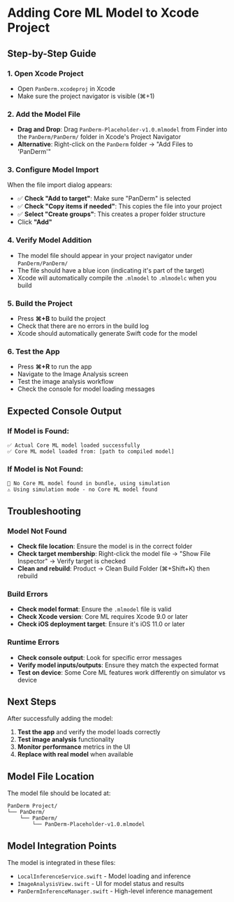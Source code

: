 # Adding Core ML Model to Xcode Project

## Step-by-Step Guide

### 1. **Open Xcode Project**
- Open `PanDerm.xcodeproj` in Xcode
- Make sure the project navigator is visible (⌘+1)

### 2. **Add the Model File**
- **Drag and Drop**: Drag `PanDerm-Placeholder-v1.0.mlmodel` from Finder into the `PanDerm/PanDerm/` folder in Xcode's Project Navigator
- **Alternative**: Right-click on the `PanDerm` folder → "Add Files to 'PanDerm'"

### 3. **Configure Model Import**
When the file import dialog appears:
- ✅ **Check "Add to target"**: Make sure "PanDerm" is selected
- ✅ **Check "Copy items if needed"**: This copies the file into your project
- ✅ **Select "Create groups"**: This creates a proper folder structure
- Click **"Add"**

### 4. **Verify Model Addition**
- The model file should appear in your project navigator under `PanDerm/PanDerm/`
- The file should have a blue icon (indicating it's part of the target)
- Xcode will automatically compile the `.mlmodel` to `.mlmodelc` when you build

### 5. **Build the Project**
- Press **⌘+B** to build the project
- Check that there are no errors in the build log
- Xcode should automatically generate Swift code for the model

### 6. **Test the App**
- Press **⌘+R** to run the app
- Navigate to the Image Analysis screen
- Test the image analysis workflow
- Check the console for model loading messages

## Expected Console Output

### If Model is Found:
```
✅ Actual Core ML model loaded successfully
✅ Core ML model loaded from: [path to compiled model]
```

### If Model is Not Found:
```
📝 No Core ML model found in bundle, using simulation
⚠️ Using simulation mode - no Core ML model found
```

## Troubleshooting

### Model Not Found
- **Check file location**: Ensure the model is in the correct folder
- **Check target membership**: Right-click the model file → "Show File Inspector" → Verify target is checked
- **Clean and rebuild**: Product → Clean Build Folder (⌘+Shift+K) then rebuild

### Build Errors
- **Check model format**: Ensure the `.mlmodel` file is valid
- **Check Xcode version**: Core ML requires Xcode 9.0 or later
- **Check iOS deployment target**: Ensure it's iOS 11.0 or later

### Runtime Errors
- **Check console output**: Look for specific error messages
- **Verify model inputs/outputs**: Ensure they match the expected format
- **Test on device**: Some Core ML features work differently on simulator vs device

## Next Steps

After successfully adding the model:
1. **Test the app** and verify the model loads correctly
2. **Test image analysis** functionality
3. **Monitor performance** metrics in the UI
4. **Replace with real model** when available

## Model File Location

The model file should be located at:
```
PanDerm Project/
└── PanDerm/
    └── PanDerm/
        └── PanDerm-Placeholder-v1.0.mlmodel
```

## Model Integration Points

The model is integrated in these files:
- `LocalInferenceService.swift` - Model loading and inference
- `ImageAnalysisView.swift` - UI for model status and results
- `PanDermInferenceManager.swift` - High-level inference management 